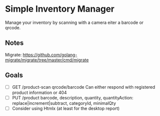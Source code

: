 # Simple Inventory Manager
Manage your inventory by scanning with a camera eiter a barcode or qrcode.

## Notes
Migrate: https://github.com/golang-migrate/migrate/tree/master/cmd/migrate

## Goals
- [ ] GET /product-scan
  qrcode/barcode
  Can either respond with registered product information or 404
- [ ] PUT /product
  barcode, description, quantity, quantityAction: replace|increment|subtract, categoryId, minimalQty
- [ ] Consider using Htmlx (at least for the desktop report)
